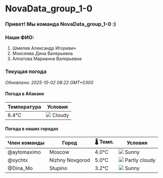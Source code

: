 # NovaData_group_1-0
### Привет! Мы команда NovaData_group_1-0 :)

### Наши ФИО:
1. Шмелев Александр Игоревич
2. Моисеева Дина Валерьевна
3. Алпатова Марианна Валерьевна

### Текущая погода
<!-- WEATHER:START -->
_Обновлено: 2025-10-02 08:22 GMT+0300_

#### Погода в Абакане

| Температура | Условия |
|-------------|----------|
| 6.4°C     | ![](https://cdn.weatherapi.com/weather/64x64/day/119.png) Cloudy |

#### Погода в наших городах

| Член команды  | Город               | 🌡️ Темп.  | Условия          |
|---------------|---------------------|-----------|--------------------|
| @aytomaximo    | Moscow              |    4.0°C | ![](https://cdn.weatherapi.com/weather/64x64/day/113.png) Sunny        |
| @sychtx        | Nizhny Novgorod     |    5.0°C | ![](https://cdn.weatherapi.com/weather/64x64/day/116.png) Partly cloudy |
| @Dina_Mo       | Stupino             |    3.2°C | ![](https://cdn.weatherapi.com/weather/64x64/day/113.png) Sunny        |

<!-- WEATHER:END -->
